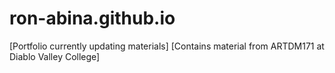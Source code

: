 # ron-abina.github.io
[Portfolio currently updating materials]
[Contains material from ARTDM171 at Diablo Valley College]